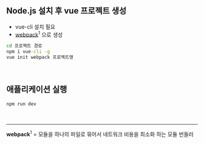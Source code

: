 <!-- --- --><!-- title: 적용 --><!-- updated: 2023-02-04 09:02:38Z --><!-- created: 2023-02-04 08:13:43Z --><!-- latitude: 37.56653500 --><!-- longitude: 126.97796920 --><!-- altitude: 0.0000 --><!-- --- -->## Node.js 설치 후 vue 프로젝트 생성- vue-cli 설치 필요- <ins>webpack</ins><sup>1</sup> 으로 생성```cmdcd 프로젝트 경로npm i vue-cli -gvue init webpack 프로젝트명```<br>## 애플리케이션 실행```cmdnpm run dev```<br>---**webpack**<sup>1</sup> = 모듈을 하나의 파일로 묶어서 네트워크 비용을 최소화 하는 모듈 번들러
